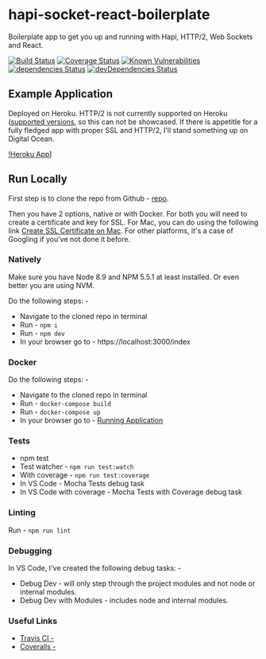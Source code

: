 # hapi-socket-react-boilerplate

Boilerplate app to get you up and running with Hapi, HTTP/2, Web Sockets and React.

[![Build Status](https://travis-ci.org/blairg/hapi-socket-react-boilerplate.svg?branch=master)](https://travis-ci.org/blairg/hapi-socket-react-boilerplate) [![Coverage Status](https://coveralls.io/repos/github/blairg/hapi-socket-react-boilerplate/badge.svg?branch=master)](https://coveralls.io/github/blairg/hapi-socket-react-boilerplate?branch=master) [![Known Vulnerabilities](https://snyk.io/test/github/blairg/hapi-socket-react-boilerplate/badge.svg)](https://snyk.io/test/github/blairg/hapi-socket-react-boilerplate) [![dependencies Status](https://david-dm.org/blairg/hapi-socket-react-boilerplate/status.svg)](https://david-dm.org/blairg/hapi-socket-react-boilerplate) [![devDependencies Status](https://david-dm.org/blairg/hapi-socket-react-boilerplate/dev-status.svg)](https://david-dm.org/blairg/hapi-socket-react-boilerplate?type=dev)

## Example Application

Deployed on Heroku. HTTP/2 is not currently supported on Heroku ([supported versions](https://devcenter.heroku.com/articles/http-routing#http-versions-supported), so this can not be showcased. If there is appetitle for a fully fledged app with proper SSL and HTTP/2, I'll stand something up on Digital Ocean.

[!Heroku App](https://hapi-boilerplate-docker.herokuapp.com/index)]

## Run Locally

First step is to clone the repo from Github - [repo](https://github.com/blairg/hapi-socket-react-boilerplate.git).

Then you have 2 options, native or with Docker. For both you will need to create a certificate and key for SSL. For Mac, you can do using the following link [Create SSL Certificate on Mac](https://certsimple.com/blog/localhost-ssl-fix). For other platforms, it's a case of Googling if you've not done it before.

### Natively

Make sure you have Node 8.9 and NPM 5.5.1 at least installed. Or even better you are using NVM.

Do the following steps: -

* Navigate to the cloned repo in terminal
* Run - `npm i`
* Run - `npm dev`
* In your browser go to - https://localhost:3000/index

### Docker

Do the following steps: -

* Navigate to the cloned repo in terminal
* Run - `docker-compose build`
* Run - `docker-compose up`
* In your browser go to - [Running Application](https://localhost:3000/index)

### Tests

* npm test
* Test watcher - `npm run test:watch`
* With coverage - `npm run test:coverage`
* In VS Code - Mocha Tests debug task
* In VS Code with coverage - Mocha Tests with Coverage debug task

### Linting

Run - `npm run lint`

### Debugging

In VS Code, I've created the following debug tasks: -

* Debug Dev - will only step through the project modules and not node or internal modules.
* Debug Dev with Modules - includes node and internal modules.

### Useful Links

* [Travis CI -](https://travis-ci.org/blairg/hapi-socket-react-boilerplate)
* [Coveralls -](https://coveralls.io/github/blairg/hapi-socket-react-boilerplate?branch=master)